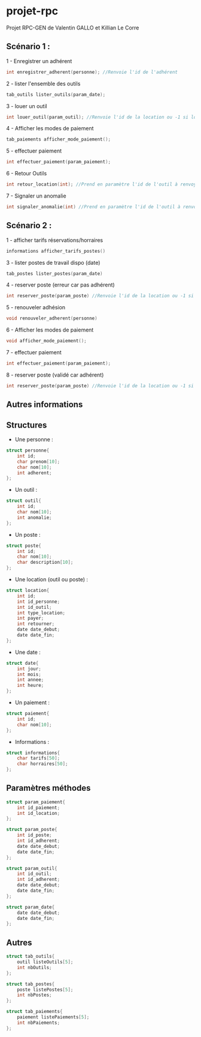# projet-rpc

Projet RPC-GEN de Valentin GALLO et Killian Le Corre


## Scénario 1 :

1 - Enregistrer un adhérent
```c
int enregistrer_adherent(personne); //Renvoie l'id de l'adhérent
```
2 - lister l'ensemble des outils
```c
tab_outils lister_outils(param_date);
```
3 - louer un outil
```c
int louer_outil(param_outil); //Renvoie l'id de la location ou -1 si location impossible
```
4 - Afficher les modes de paiement
```c
tab_paiements afficher_mode_paiement();
```
5 - effectuer paiement
```c
int effectuer_paiement(param_paiement);
```
6 - Retour Outils
```c
int retour_location(int); //Prend en paramètre l'id de l'outil à renvoyer
```
7 - Signaler un anomalie
```c
int signaler_anomalie(int) //Prend en paramètre l'id de l'outil à renvoyer
```
## Scénario 2 :

1 - afficher tarifs réservations/horraires
```c
informations afficher_tarifs_postes()
```
3 - lister postes de travail dispo (date)
```c
tab_postes lister_postes(param_date)
```
4 - reserver poste (erreur car pas adhérent)
```c
int reserver_poste(param_poste) //Renvoie l'id de la location ou -1 si location impossible
```
5 - renouveler adhésion
```c
void renouveler_adherent(personne)
```
6 - Afficher les modes de paiement
```c
void afficher_mode_paiement();
```
7 - effectuer paiement
```c
int effectuer_paiement(param_paiement);
```
8 - reserver poste (validé car adhérent)
```c
int reserver_poste(param_poste) //Renvoie l'id de la location ou -1 si location impossible
```
## Autres informations

## Structures

- Une personne :
```c
struct personne{
    int id;
    char prenom[10];
    char nom[10];
    int adherent;
};
```

- Un outil :
```c
struct outil{
    int id;
    char nom[10];
    int anomalie;
};
```

- Un poste :
```c
struct poste{
    int id;
    char nom[10];
    char description[10];
};
```

- Une location (outil ou poste) :
```c
struct location{
    int id;
    int id_personne;
    int id_outil;
    int type_location;
    int payer;
    int retourner;
    date date_debut;
    date date_fin;
};
```

- Une date :
```c
struct date{ 
    int jour;
    int mois; 
    int annee;
    int heure;
};
```

- Un paiement :
```c
struct paiement{
    int id;
    char nom[10];
};
```

- Informations :
```c
struct informations{
    char tarifs[50];
    char horraires[50];
};
```

## Paramètres méthodes
```c
struct param_paiement{
    int id_paiement;
    int id_location;
};
```
```c
struct param_poste{
    int id_poste;
    int id_adherent;
    date date_debut;
    date date_fin;
};
```
```c
struct param_outil{
    int id_outil;
    int id_adherent;
    date date_debut;
    date date_fin;
};
```
```c
struct param_date{
    date date_debut;
    date date_fin;
};
```

## Autres

```c
struct tab_outils{
	outil listeOutils[5];
	int nbOutils;
};
```
```c
struct tab_postes{
	poste listePostes[5];
	int nbPostes;
};
```
```c
struct tab_paiements{
    paiement listePaiements[5];
    int nbPaiements;
};
```